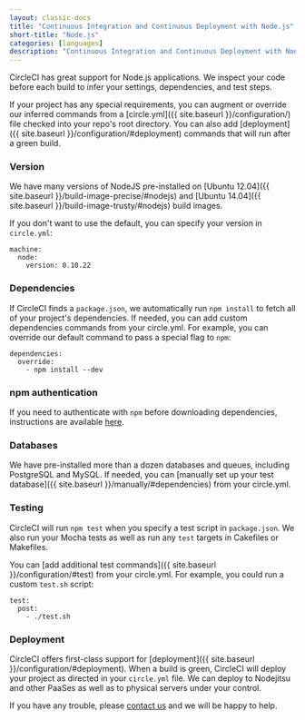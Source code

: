 ```yaml
---
layout: classic-docs
title: "Continuous Integration and Continuous Deployment with Node.js"
short-title: "Node.js"
categories: [languages]
description: "Continuous Integration and Continuous Deployment with Node.js"
---
```


CircleCI has great support for Node.js applications.
We inspect your code before each build to infer your settings, dependencies, and test steps.

If your project has any special requirements, you can augment or override our
inferred commands from a [circle.yml]({{ site.baseurl }}/configuration/)
file checked into your repo's root directory. You can also add [deployment]({{ site.baseurl }}/configuration/#deployment)
commands that will run after a green build.

### Version

We have many versions of NodeJS pre-installed on [Ubuntu 12.04]({{ site.baseurl }}/build-image-precise/#nodejs) and [Ubuntu 14.04]({{ site.baseurl }}/build-image-trusty/#nodejs) build images.

If you don't want to use the default, you can specify your version in `circle.yml`:

```
machine:
  node:
    version: 0.10.22
```

### Dependencies

If CircleCI finds a `package.json`, we automatically run `npm install` to fetch
all of your project's dependencies.
If needed, you can add custom dependencies commands from your circle.yml.
For example, you can override our default command to pass a special flag to `npm`:

```
dependencies:
  override:
    - npm install --dev
```

### npm authentication

If you need to authenticate with `npm` before downloading dependencies, 
instructions are available [here]({{site.baseurl}}/npm-login/).

### Databases

We have pre-installed more than a dozen databases and queues,
including PostgreSQL and MySQL. If needed, you can
[manually set up your test database]({{ site.baseurl }}/manually/#dependencies) from your circle.yml.

### Testing

CircleCI will run `npm test` when you specify a test script in `package.json`.
We also run your Mocha tests as well as run any `test` targets in Cakefiles or Makefiles.

You can [add additional test commands]({{ site.baseurl }}/configuration/#test)
from your circle.yml. For example, you could run a custom `test.sh` script:

```
test:
  post:
    - ./test.sh
```

### Deployment

CircleCI offers first-class support for [deployment]({{ site.baseurl }}/configuration/#deployment).
When a build is green, CircleCI will deploy your project as directed
in your `circle.yml` file.
We can deploy to Nodejitsu and other PaaSes as well as to
physical servers under your control.

If you have any trouble, please [contact us](mailto:support@circleci.com)
and we will be happy to help.
